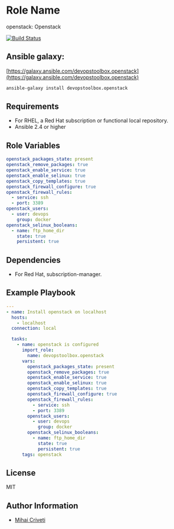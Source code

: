 Role Name
=========

openstack: Openstack

[![Build Status](https://travis-ci.org/cmihai-ansible/openstack.svg?branch=master)](https://travis-ci.org/cmihai-ansible/openstack)

Ansible galaxy:
---------------

[https://galaxy.ansible.com/devopstoolbox.openstack](https://galaxy.ansible.com/devopstoolbox.openstack)

```bash
ansible-galaxy install devopstoolbox.openstack
```

Requirements
------------

- For RHEL, a Red Hat subscription or functional local repository.
- Ansible 2.4 or higher

Role Variables
--------------

```yaml
openstack_packages_state: present
openstack_remove_packages: true
openstack_enable_service: true
openstack_enable_selinux: true
openstack_copy_templates: true
openstack_firewall_configure: true
openstack_firewall_rules:
  - service: ssh
  - port: 3389
openstack_users:
  - user: devops
    group: docker
openstack_selinux_booleans:
  - name: ftp_home_dir
    state: true
    persistent: true
```

Dependencies
------------

- For Red Hat, subscription-manager.

Example Playbook
----------------

```yaml
---
- name: Install openstack on localhost
  hosts:
    - localhost
  connection: local

  tasks:
    - name: openstack is configured
      import_role:
        name: devopstoolbox.openstack
      vars:
        openstack_packages_state: present
        openstack_remove_packages: true
        openstack_enable_service: true
        openstack_enable_selinux: true
        openstack_copy_templates: true
        openstack_firewall_configure: true
        openstack_firewall_rules:
          - service: ssh
          - port: 3389
        openstack_users:
          - user: devops
            group: docker
        openstack_selinux_booleans:
          - name: ftp_home_dir
            state: true
            persistent: true
      tags: openstack
```

License
-------

MIT

Author Information
------------------

- [Mihai Criveti](https://www.linkedin.com/in/devopstoolbox.)
